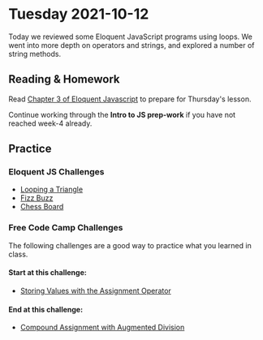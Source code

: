 # Tuesday 2021-10-12
Today we reviewed some Eloquent JavaScript programs using loops. We went into more depth on operators and strings, and explored a number of string methods.

## Reading & Homework

Read [Chapter 3 of Eloquent Javascript](https://eloquentjavascript.net/03_functions.html) to prepare for Thursday's lesson.

Continue working through the **Intro to JS prep-work** if you have not reached week-4 already.

## Practice

### Eloquent JS Challenges

- [Looping a Triangle](https://eloquentjavascript.net/02_program_structure.html#i_umoXp9u0e7)
- [Fizz Buzz](https://eloquentjavascript.net/02_program_structure.html#i_rebKE3gdjV)
- [Chess Board](https://eloquentjavascript.net/02_program_structure.html#i_swb9JBtSQQ)

### Free Code Camp Challenges

The following challenges are a good way to practice what you learned in class.

#### Start at this challenge:

- [Storing Values with the Assignment Operator](https://www.freecodecamp.org/learn/javascript-algorithms-and-data-structures/basic-javascript/storing-values-with-the-assignment-operator)

#### End at this challenge:
- [Compound Assignment with Augmented Division](https://www.freecodecamp.org/learn/javascript-algorithms-and-data-structures/basic-javascript/compound-assignment-with-augmented-division)

